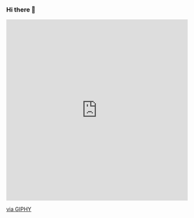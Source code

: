 ### Hi there 👋

<!--
**Mahyarnafisi/mahyarnafisi** is a ✨ _special_ ✨ repository because its `README.md` (this file) appears on your GitHub profile.

Here are some ideas to get you started:

- 🔭 I’m currently working on ...
- 🌱 I’m currently learning ...
- 👯 I’m looking to collaborate on ...
- 🤔 I’m looking for help with ...
- 💬 Ask me about ...
- 📫 How to reach me: ...
- 😄 Pronouns: ...
- ⚡ Fun fact: ...
-->
<iframe src="https://giphy.com/embed/fsEaZldNC8A1PJ3mwp" width="480" height="480" frameBorder="0" class="giphy-embed" allowFullScreen></iframe><p><a href="https://giphy.com/gifs/devrock-edr-escueladevrock-style-sheet-fsEaZldNC8A1PJ3mwp">via GIPHY</a></p>
